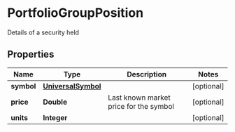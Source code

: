 

# PortfolioGroupPosition

Details of a security held

## Properties

| Name | Type | Description | Notes |
|------------ | ------------- | ------------- | -------------|
|**symbol** | [**UniversalSymbol**](UniversalSymbol.md) |  |  [optional] |
|**price** | **Double** | Last known market price for the symbol |  [optional] |
|**units** | **Integer** |  |  [optional] |



